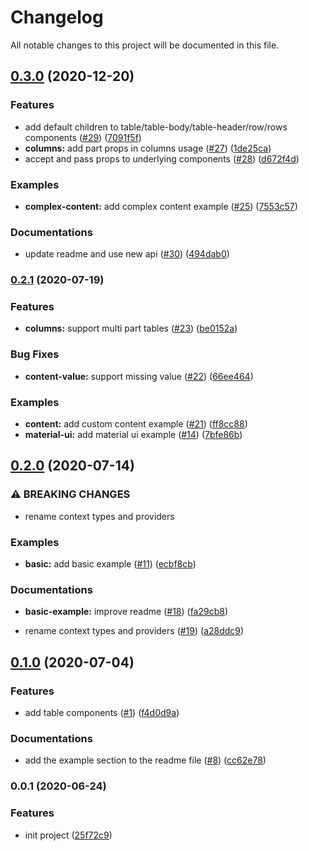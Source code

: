 # Changelog

All notable changes to this project will be documented in this file.

## [0.3.0](https://github.com/sahabpardaz/ctablex/compare/v0.2.1...v0.3.0) (2020-12-20)

### Features

- add default children to table/table-body/table-header/row/rows components ([#29](https://github.com/sahabpardaz/ctablex/issues/29)) ([7091f5f](https://github.com/sahabpardaz/ctablex/commit/7091f5fb389e21e635752167556a2a6127fd1d97))
- **columns:** add part props in columns usage ([#27](https://github.com/sahabpardaz/ctablex/issues/27)) ([1de25ca](https://github.com/sahabpardaz/ctablex/commit/1de25ca6e52771caa22ee735164fcff534233970))
- accept and pass props to underlying components ([#28](https://github.com/sahabpardaz/ctablex/issues/28)) ([d672f4d](https://github.com/sahabpardaz/ctablex/commit/d672f4d914f5a1b7ce5c0480e782dc33550782fe))

### Examples

- **complex-content:** add complex content example ([#25](https://github.com/sahabpardaz/ctablex/issues/25)) ([7553c57](https://github.com/sahabpardaz/ctablex/commit/7553c57f57f29e29e146c4795ff9f93fc414dd37))

### Documentations

- update readme and use new api ([#30](https://github.com/sahabpardaz/ctablex/issues/30)) ([494dab0](https://github.com/sahabpardaz/ctablex/commit/494dab029130c27be2cbcc56944ad770479327a1))

### [0.2.1](https://github.com/sahabpardaz/ctablex/compare/v0.2.0...v0.2.1) (2020-07-19)

### Features

- **columns:** support multi part tables ([#23](https://github.com/sahabpardaz/ctablex/issues/23)) ([be0152a](https://github.com/sahabpardaz/ctablex/commit/be0152aa65816b70887751a1421cb9c8464dbc58))

### Bug Fixes

- **content-value:** support missing value ([#22](https://github.com/sahabpardaz/ctablex/issues/22)) ([66ee464](https://github.com/sahabpardaz/ctablex/commit/66ee464917de6f2d8a4ab3e1b365c5ede46ff967))

### Examples

- **content:** add custom content example ([#21](https://github.com/sahabpardaz/ctablex/issues/21)) ([ff8cc88](https://github.com/sahabpardaz/ctablex/commit/ff8cc88a8f27fc3232e0513f118b72adba83ca66))
- **material-ui:** add material ui example ([#14](https://github.com/sahabpardaz/ctablex/issues/14)) ([7bfe86b](https://github.com/sahabpardaz/ctablex/commit/7bfe86bc8902de2c823289f103fb5d156901f93d))

## [0.2.0](https://github.com/sahabpardaz/ctablex/compare/v0.1.0...v0.2.0) (2020-07-14)

### ⚠ BREAKING CHANGES

- rename context types and providers

### Examples

- **basic:** add basic example ([#11](https://github.com/sahabpardaz/ctablex/issues/11)) ([ecbf8cb](https://github.com/sahabpardaz/ctablex/commit/ecbf8cb2c52a5be5785e7c1dcca2547c8242df85))

### Documentations

- **basic-example:** improve readme ([#18](https://github.com/sahabpardaz/ctablex/issues/18)) ([fa29cb8](https://github.com/sahabpardaz/ctablex/commit/fa29cb84c654f3d4b6fa81796d407f17d367ccf1))

* rename context types and providers ([#19](https://github.com/sahabpardaz/ctablex/issues/19)) ([a28ddc9](https://github.com/sahabpardaz/ctablex/commit/a28ddc9d1ab0c51d67bbf27c283d19f205f32fcf))

## [0.1.0](https://github.com/sahabpardaz/ctablex/compare/v0.0.1...v0.1.0) (2020-07-04)

### Features

- add table components ([#1](https://github.com/sahabpardaz/ctablex/issues/1)) ([f4d0d9a](https://github.com/sahabpardaz/ctablex/commit/f4d0d9ad43581f77ddebbec9b863f2c4557d114b))

### Documentations

- add the example section to the readme file ([#8](https://github.com/sahabpardaz/ctablex/issues/8)) ([cc62e78](https://github.com/sahabpardaz/ctablex/commit/cc62e7881cce56f2d7fe424ab5e01d13147d525b))

### 0.0.1 (2020-06-24)

### Features

- init project ([25f72c9](https://github.com/sahabpardaz/ctablex/commit/25f72c94c5852224d10de8b3c1373284eeece743))
